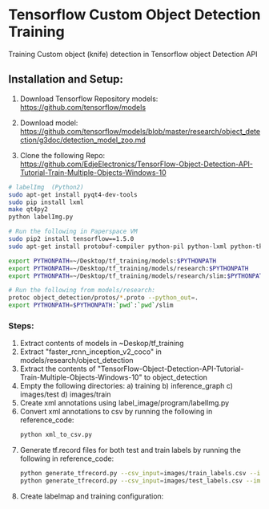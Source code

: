 # Tensorflow Custom Object Detection Training
Training Custom object (knife) detection in Tensorflow object Detection API

## Installation and Setup:
1. Download Tensorflow Repository models:
   https://github.com/tensorflow/models


2. Download model:
   https://github.com/tensorflow/models/blob/master/research/object_detection/g3doc/detection_model_zoo.md

 
3. Clone the following Repo:
   https://github.com/EdjeElectronics/TensorFlow-Object-Detection-API-Tutorial-Train-Multiple-Objects-Windows-10


```bash
# labelImg  (Python2)
sudo apt-get install pyqt4-dev-tools
sudo pip install lxml
make qt4py2
python labelImg.py

# Run the following in Paperspace VM
sudo pip2 install tensorflow==1.5.0
sudo apt-get install protobuf-compiler python-pil python-lxml python-tk

export PYTHONPATH=~/Desktop/tf_training/models:$PYTHONPATH
export PYTHONPATH=~/Desktop/tf_training/models/research:$PYTHONPATH
export PYTHONPATH=~/Desktop/tf_training/models/research/slim:$PYTHONPATH

# Run the following from models/research:
protoc object_detection/protos/*.proto --python_out=.
export PYTHONPATH=$PYTHONPATH:`pwd`:`pwd`/slim
```
### Steps:
1. Extract contents of models in ~Deskop/tf_training
2. Extract "faster_rcnn_inception_v2_coco" in models/research/object_detection
3. Extract the contents of "TensorFlow-Object-Detection-API-Tutorial-Train-Multiple-Objects-Windows-10" to object_detection
4. Empty the following directories:
   a) training
   b) inference_graph
   c) images/test
   d) images/train
5. Create xml annotations using label_image/program/labelImg.py
6. Convert xml annotations to csv by running the following in reference_code:
   ```bash
   python xml_to_csv.py
   ```
7. Generate tf.record files for both test and train labels by running the following in reference_code:
   ```bash
   python generate_tfrecord.py --csv_input=images/train_labels.csv --image_dir=images/train --output_path=train.record
   python generate_tfrecord.py --csv_input=images/test_labels.csv --image_dir=images/test --output_path=test.record
   ```
8. Create labelmap and training configuration:

